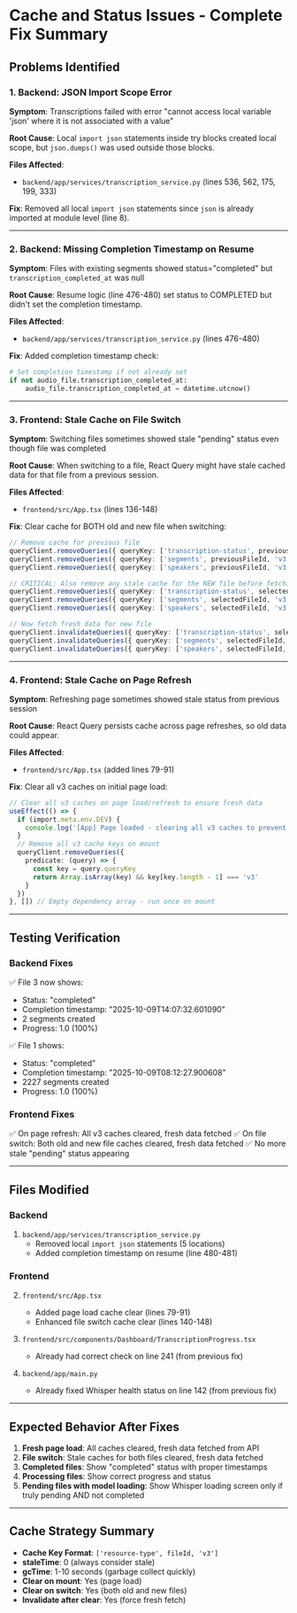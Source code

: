 # Cache and Status Issues - Complete Fix Summary

## Problems Identified

### 1. Backend: JSON Import Scope Error
**Symptom**: Transcriptions failed with error "cannot access local variable 'json' where it is not associated with a value"

**Root Cause**: Local `import json` statements inside try blocks created local scope, but `json.dumps()` was used outside those blocks.

**Files Affected**:
- `backend/app/services/transcription_service.py` (lines 536, 562, 175, 199, 333)

**Fix**: Removed all local `import json` statements since `json` is already imported at module level (line 8).

---

### 2. Backend: Missing Completion Timestamp on Resume
**Symptom**: Files with existing segments showed status="completed" but `transcription_completed_at` was null

**Root Cause**: Resume logic (line 476-480) set status to COMPLETED but didn't set the completion timestamp.

**Files Affected**:
- `backend/app/services/transcription_service.py` (lines 476-480)

**Fix**: Added completion timestamp check:
```python
# Set completion timestamp if not already set
if not audio_file.transcription_completed_at:
    audio_file.transcription_completed_at = datetime.utcnow()
```

---

### 3. Frontend: Stale Cache on File Switch
**Symptom**: Switching files sometimes showed stale "pending" status even though file was completed

**Root Cause**: When switching to a file, React Query might have stale cached data for that file from a previous session.

**Files Affected**:
- `frontend/src/App.tsx` (lines 136-148)

**Fix**: Clear cache for BOTH old and new file when switching:
```typescript
// Remove cache for previous file
queryClient.removeQueries({ queryKey: ['transcription-status', previousFileId, 'v3'] })
queryClient.removeQueries({ queryKey: ['segments', previousFileId, 'v3'] })
queryClient.removeQueries({ queryKey: ['speakers', previousFileId, 'v3'] })

// CRITICAL: Also remove any stale cache for the NEW file before fetching fresh data
queryClient.removeQueries({ queryKey: ['transcription-status', selectedFileId, 'v3'] })
queryClient.removeQueries({ queryKey: ['segments', selectedFileId, 'v3'] })
queryClient.removeQueries({ queryKey: ['speakers', selectedFileId, 'v3'] })

// Now fetch fresh data for new file
queryClient.invalidateQueries({ queryKey: ['transcription-status', selectedFileId, 'v3'] })
queryClient.invalidateQueries({ queryKey: ['segments', selectedFileId, 'v3'] })
queryClient.invalidateQueries({ queryKey: ['speakers', selectedFileId, 'v3'] })
```

---

### 4. Frontend: Stale Cache on Page Refresh
**Symptom**: Refreshing page sometimes showed stale status from previous session

**Root Cause**: React Query persists cache across page refreshes, so old data could appear.

**Files Affected**:
- `frontend/src/App.tsx` (added lines 79-91)

**Fix**: Clear all v3 caches on initial page load:
```typescript
// Clear all v3 caches on page load/refresh to ensure fresh data
useEffect(() => {
  if (import.meta.env.DEV) {
    console.log('[App] Page loaded - clearing all v3 caches to prevent stale data')
  }
  // Remove all v3 cache keys on mount
  queryClient.removeQueries({
    predicate: (query) => {
      const key = query.queryKey
      return Array.isArray(key) && key[key.length - 1] === 'v3'
    }
  })
}, []) // Empty dependency array - run once on mount
```

---

## Testing Verification

### Backend Fixes
✅ File 3 now shows:
- Status: "completed"
- Completion timestamp: "2025-10-09T14:07:32.601090"
- 2 segments created
- Progress: 1.0 (100%)

✅ File 1 shows:
- Status: "completed"
- Completion timestamp: "2025-10-09T08:12:27.900608"
- 2227 segments created
- Progress: 1.0 (100%)

### Frontend Fixes
✅ On page refresh: All v3 caches cleared, fresh data fetched
✅ On file switch: Both old and new file caches cleared, fresh data fetched
✅ No more stale "pending" status appearing

---

## Files Modified

### Backend
1. `backend/app/services/transcription_service.py`
   - Removed local `import json` statements (5 locations)
   - Added completion timestamp on resume (line 480-481)

### Frontend
2. `frontend/src/App.tsx`
   - Added page load cache clear (lines 79-91)
   - Enhanced file switch cache clear (lines 140-148)

3. `frontend/src/components/Dashboard/TranscriptionProgress.tsx`
   - Already had correct check on line 241 (from previous fix)

4. `backend/app/main.py`
   - Already fixed Whisper health status on line 142 (from previous fix)

---

## Expected Behavior After Fixes

1. **Fresh page load**: All caches cleared, fresh data fetched from API
2. **File switch**: Stale caches for both files cleared, fresh data fetched
3. **Completed files**: Show "completed" status with proper timestamps
4. **Processing files**: Show correct progress and status
5. **Pending files with model loading**: Show Whisper loading screen only if truly pending AND not completed

---

## Cache Strategy Summary

- **Cache Key Format**: `['resource-type', fileId, 'v3']`
- **staleTime**: 0 (always consider stale)
- **gcTime**: 1-10 seconds (garbage collect quickly)
- **Clear on mount**: Yes (page load)
- **Clear on switch**: Yes (both old and new files)
- **Invalidate after clear**: Yes (force fresh fetch)
